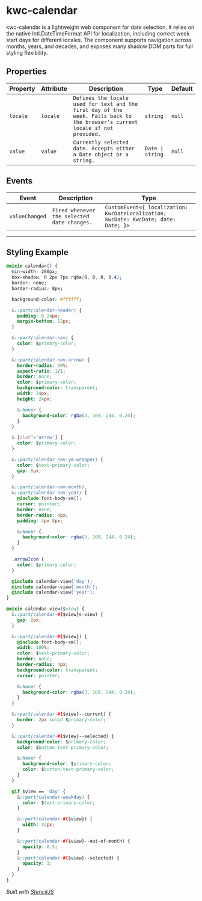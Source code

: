 # kwc-calendar

kwc-calendar is a lightweight web component for date selection.
It relies on the native Intl.DateTimeFormat API for localization, including correct week start days for different locales.
The component supports navigation across months, years, and decades, and exposes many shadow DOM parts for full styling flexibility.

## Properties

| Property | Attribute | Description                                                                                                                   | Type             | Default |
| -------- | --------- | ----------------------------------------------------------------------------------------------------------------------------- | ---------------- | ------- |
| `locale` | `locale`  | `Defines the locale used for text and the first day of the week. Falls back to the browser’s current locale if not provided.` | `string`         | `null`  |
| `value`  | `value`   | `Currently selected date. Accepts either a Date object or a string.`                                                          | `Date \| string` | `null`  |

## Events

| Event          | Description                                 | Type                                                                                |
| -------------- | ------------------------------------------- | ----------------------------------------------------------------------------------- |
| `valueChanged` | `Fired whenever the selected date changes.` | `CustomEvent<{ localization: KwcDateLocalization; kwcDate: KwcDate; date: Date; }>` |

---

## Styling Example

```css
@mixin calendar() {
  min-width: 280px;
  box-shadow: 0 2px 7px rgba(0, 0, 0, 0.4);
  border: none;
  border-radius: 8px;

  background-color: #ffffff;

  &::part(calendar-header) {
    padding: 0 24px;
    margin-bottom: 12px;
  }

  &::part(calendar-nav) {
    color: $primary-color;
  }

  &::part(calendar-nav-arrow) {
    border-radius: 50%;
    aspect-ratio: 1/1;
    border: none;
    color: $primary-color;
    background-color: transparent;
    width: 24px;
    height: 24px;

    &:hover {
      background-color: rgba(3, 169, 244, 0.24);
    }
  }

  & [slot^='arrow'] {
    color: $primary-color;
  }

  &::part(calendar-nav-ym-wrapper) {
    color: $text-primary-color;
    gap: 8px;
  }

  &::part(calendar-nav-month),
  &::part(calendar-nav-year) {
    @include font-body-sm();
    cursor: pointer;
    border: none;
    border-radius: 4px;
    padding: 4px 8px;

    &:hover {
      background-color: rgba(3, 169, 244, 0.24);
    }
  }

  .arrowIcon {
    color: $primary-color;
  }

  @include calendar-view('day');
  @include calendar-view('month');
  @include calendar-view('year');
}

@mixin calendar-view($view) {
  &::part(calendar-#{$view}s-view) {
    gap: 2px;
  }

  &::part(calendar-#{$view}) {
    @include font-body-sm();
    width: 100%;
    color: $text-primary-color;
    border: none;
    border-radius: 4px;
    background-color: transparent;
    cursor: pointer;

    &:hover {
      background-color: rgba(3, 169, 244, 0.24);
    }
  }

  &::part(calendar-#{$view}--current) {
    border: 2px solid $primary-color;
  }

  &::part(calendar-#{$view}--selected) {
    background-color: $primary-color;
    color: $button-text-primary-color;

    &:hover {
      background-color: $primary-color;
      color: $button-text-primary-color;
    }
  }

  @if $view == 'day' {
    &::part(calendar-weekday) {
      color: $text-primary-color;
    }

    &::part(calendar-#{$view}) {
      width: 32px;
    }

    &::part(calendar-#{$view}--out-of-month) {
      opacity: 0.5;
    }
    &::part(calendar-#{$view}--selected) {
      opacity: 1;
    }
  }
}
```

_Built with [StencilJS](https://stenciljs.com/)_
